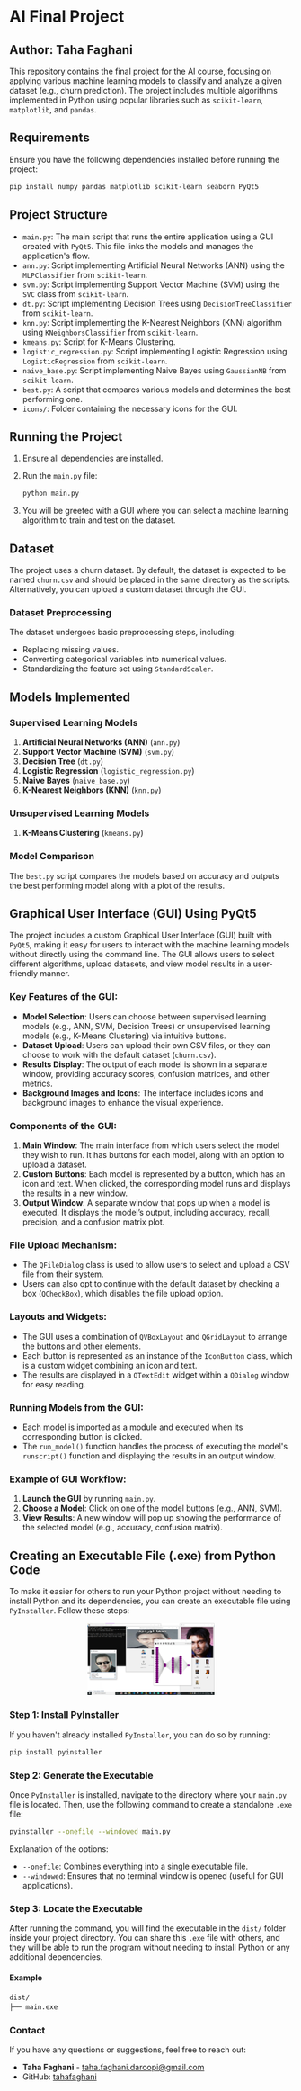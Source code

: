 
# AI Final Project

## Author: Taha Faghani 

This repository contains the final project for the AI course, focusing on applying various machine learning models to classify and analyze a given dataset (e.g., churn prediction). The project includes multiple algorithms implemented in Python using popular libraries such as `scikit-learn`, `matplotlib`, and `pandas`.

## Requirements

Ensure you have the following dependencies installed before running the project:

```bash
pip install numpy pandas matplotlib scikit-learn seaborn PyQt5
```

## Project Structure

- `main.py`: The main script that runs the entire application using a GUI created with `PyQt5`. This file links the models and manages the application's flow.
- `ann.py`: Script implementing Artificial Neural Networks (ANN) using the `MLPClassifier` from `scikit-learn`.
- `svm.py`: Script implementing Support Vector Machine (SVM) using the `SVC` class from `scikit-learn`.
- `dt.py`: Script implementing Decision Trees using `DecisionTreeClassifier` from `scikit-learn`.
- `knn.py`: Script implementing the K-Nearest Neighbors (KNN) algorithm using `KNeighborsClassifier` from `scikit-learn`.
- `kmeans.py`: Script for K-Means Clustering.
- `logistic_regression.py`: Script implementing Logistic Regression using `LogisticRegression` from `scikit-learn`.
- `naive_base.py`: Script implementing Naive Bayes using `GaussianNB` from `scikit-learn`.
- `best.py`: A script that compares various models and determines the best performing one.
- `icons/`: Folder containing the necessary icons for the GUI.

## Running the Project

1. Ensure all dependencies are installed.
2. Run the `main.py` file:

   ```bash
   python main.py
   ```

3. You will be greeted with a GUI where you can select a machine learning algorithm to train and test on the dataset.

## Dataset

The project uses a churn dataset. By default, the dataset is expected to be named `churn.csv` and should be placed in the same directory as the scripts. Alternatively, you can upload a custom dataset through the GUI.

### Dataset Preprocessing

The dataset undergoes basic preprocessing steps, including:
- Replacing missing values.
- Converting categorical variables into numerical values.
- Standardizing the feature set using `StandardScaler`.

## Models Implemented

### Supervised Learning Models

1. **Artificial Neural Networks (ANN)** (`ann.py`)
2. **Support Vector Machine (SVM)** (`svm.py`)
3. **Decision Tree** (`dt.py`)
4. **Logistic Regression** (`logistic_regression.py`)
5. **Naive Bayes** (`naive_base.py`)
6. **K-Nearest Neighbors (KNN)** (`knn.py`)

### Unsupervised Learning Models

1. **K-Means Clustering** (`kmeans.py`)

### Model Comparison

The `best.py` script compares the models based on accuracy and outputs the best performing model along with a plot of the results.

## Graphical User Interface (GUI) Using PyQt5

The project includes a custom Graphical User Interface (GUI) built with `PyQt5`, making it easy for users to interact with the machine learning models without directly using the command line. The GUI allows users to select different algorithms, upload datasets, and view model results in a user-friendly manner.

### Key Features of the GUI:

- **Model Selection**: Users can choose between supervised learning models (e.g., ANN, SVM, Decision Trees) or unsupervised learning models (e.g., K-Means Clustering) via intuitive buttons.
- **Dataset Upload**: Users can upload their own CSV files, or they can choose to work with the default dataset (`churn.csv`).
- **Results Display**: The output of each model is shown in a separate window, providing accuracy scores, confusion matrices, and other metrics.
- **Background Images and Icons**: The interface includes icons and background images to enhance the visual experience.
  
### Components of the GUI:

1. **Main Window**: The main interface from which users select the model they wish to run. It has buttons for each model, along with an option to upload a dataset.
2. **Custom Buttons**: Each model is represented by a button, which has an icon and text. When clicked, the corresponding model runs and displays the results in a new window.
3. **Output Window**: A separate window that pops up when a model is executed. It displays the model’s output, including accuracy, recall, precision, and a confusion matrix plot.

### File Upload Mechanism:

- The `QFileDialog` class is used to allow users to select and upload a CSV file from their system.
- Users can also opt to continue with the default dataset by checking a box (`QCheckBox`), which disables the file upload option.

### Layouts and Widgets:

- The GUI uses a combination of `QVBoxLayout` and `QGridLayout` to arrange the buttons and other elements. 
- Each button is represented as an instance of the `IconButton` class, which is a custom widget combining an icon and text.
- The results are displayed in a `QTextEdit` widget within a `QDialog` window for easy reading.

### Running Models from the GUI:

- Each model is imported as a module and executed when its corresponding button is clicked.
- The `run_model()` function handles the process of executing the model's `runscript()` function and displaying the results in an output window.

### Example of GUI Workflow:

1. **Launch the GUI** by running `main.py`.
2. **Choose a Model**: Click on one of the model buttons (e.g., ANN, SVM).
3. **View Results**: A new window will pop up showing the performance of the selected model (e.g., accuracy, confusion matrix).

## Creating an Executable File (.exe) from Python Code

To make it easier for others to run your Python project without needing to install Python and its dependencies, you can create an executable file using `PyInstaller`. Follow these steps:


<p align="center">
  <img src="https://github.com/tahafaghani/ML-App/blob/main/Exe-GUI.png" width="45%" alt="GUI-Exe"/>
</p>


### Step 1: Install PyInstaller

If you haven't already installed `PyInstaller`, you can do so by running:

```bash
pip install pyinstaller
```

### Step 2: Generate the Executable

Once `PyInstaller` is installed, navigate to the directory where your `main.py` file is located. Then, use the following command to create a standalone `.exe` file:

```bash
pyinstaller --onefile --windowed main.py
```

Explanation of the options:
- `--onefile`: Combines everything into a single executable file.
- `--windowed`: Ensures that no terminal window is opened (useful for GUI applications).

### Step 3: Locate the Executable

After running the command, you will find the executable in the `dist/` folder inside your project directory. You can share this `.exe` file with others, and they will be able to run the program without needing to install Python or any additional dependencies.

#### Example

```bash
dist/
├── main.exe
```
### Contact
If you have any questions or suggestions, feel free to reach out:

- **Taha Faghani** - [taha.faghani.daroopi@gmail.com](mailto:taha.faghani.daroopi@gmail.com)
- GitHub: [tahafaghani](https://github.com/tahafaghani)
